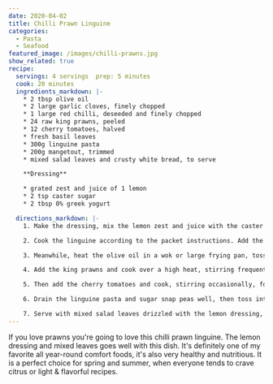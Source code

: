 ```yaml
---
date: 2020-04-02
title: Chilli Prawn Linguine
categories:
  - Pasta
  - Seafood
featured_image: /images/chilli-prawns.jpg
show_related: true
recipe:
  servings: 4 servings  prep: 5 minutes
  cook: 20 minutes
  ingredients_markdown: |-
    * 2 tbsp olive oil
    * 2 large garlic cloves, finely chopped
    * 1 large red chilli, deseeded and finely chopped
    * 24 raw king prawns, peeled
    * 12 cherry tomatoes, halved
    * fresh basil leaves
    * 300g linguine pasta
    * 200g mangetout, trimmed
    * mixed salad leaves and crusty white bread, to serve    

    **Dressing**

    * grated zest and juice of 1 lemon
    * 2 tsp caster sugar
    * 2 tbsp 0% greek yogurt

  directions_markdown: |-
    1. Make the dressing, mix the lemon zest and juice with the caster sugar and greek yogurt in a small bowl and season with salt and pepper. Set aside.

    2. Cook the linguine according to the packet instructions. Add the mangetout for the last 5 minutes of the cooking time.

    3. Meanwhile, heat the olive oil in a wok or large frying pan, toss in the finely chopped garlic and finely chopped red chilli and cook over a fairly gentle heat for about 30 seconds without letting the garlic brown.

    4. Add the king prawns and cook over a high heat, stirring frequently, for about 3 minutes until they turn pink.

    5. Then add the cherry tomatoes and cook, stirring occasionally, for 3 minutes until they just begin to soften.

    6. Drain the linguine pasta and sugar snap peas well, then toss into the prawn mixture. Tear a handful of basil leaves and add to the pasta, season with salt and pepper.

    7. Serve with mixed salad leaves drizzled with the lemon dressing, and crusty white bread.
---
```


If you love prawns you're going to love this chilli prawn linguine. The lemon dressing and mixed leaves goes well with this dish. It's definitely one of my favorite all year-round comfort foods, it's also very healthy and nutritious. It is a perfect choice for spring and summer, when everyone tends to crave citrus or light & flavorful recipes.

